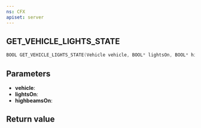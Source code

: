 ```yaml
---
ns: CFX
apiset: server
---
```

## GET_VEHICLE_LIGHTS_STATE

```c
BOOL GET_VEHICLE_LIGHTS_STATE(Vehicle vehicle, BOOL* lightsOn, BOOL* highbeamsOn);
```


## Parameters
* **vehicle**: 
* **lightsOn**:
* **highbeamsOn**:

## Return value
